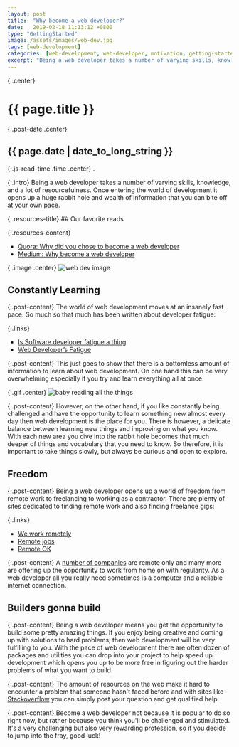 ```yaml
---
layout: post
title:  "Why become a web developer?"
date:   2019-02-18 11:13:12 +0800
type: "GettingStarted"
image: /assets/images/web-dev.jpg
tags: [web-development]
categories: [web-development, web-developer, motivation, getting-started]
excerpt: "Being a web developer takes a number of varying skills, knowledge, and a lot of resourcefulness. Once entering the world of development it opens up a  huge rabbit hole and wealth of information that you can bite off at your own pace."
---
```


{:.center}
# {{ page.title }}

{:.post-date .center}
## {{ page.date | date_to_long_string }}

{:.js-read-time .time .center}
.

{:.intro}
Being a web developer takes a number of varying skills, knowledge, and a lot
of resourcefulness. Once entering the world of development it opens up a
huge rabbit hole and wealth of information that you can bite off at your own
pace.

<div class="resources-container" markdown="1">
{:.resources-title}
## Our favorite reads

{:.resources-content}
* [Quora: Why did you chose to become a web developer](https://www.quora.com/Why-did-you-chose-to-become-a-web-developer)
* [Medium: Why become a web developer](https://medium.com/enspiral-dev-academy/why-become-a-web-developer-cede4e48ca3a)
</div>

{:.image .center}
![web dev image]({{page.image}})

## Constantly Learning

{:.post-content}
The world of web development moves at an insanely fast pace. So much so that much has
been written about developer fatigue:

{:.links}
* [Is Software developer fatigue a thing](https://dev.to/rhymes/is-software-developer-fatigue-a-thing-2a09)
*  [Web Developer’s Fatigue](https://medium.com/simply/web-developers-fatigue-90e0e6d40dd5)

{:.post-content}
This just goes to show that there is a bottomless amount of information to learn
about web development. On one hand this can be very overwhelming especially
if you try and learn everything all at once:

{:.gif .center}
![baby reading all the things](https://media.giphy.com/media/NN0hIFfU8htug/giphy.gif "Logo Title Text 1")

{:.post-content}
However, on the other hand, if you like constantly being challenged and have the opportunity
to learn something new almost every day then web development is the place for you.
There is however, a delicate balance between learning new things and improving
on what you know. With each new area you dive into the rabbit hole becomes that much deeper
of things and vocabulary that you need to know. So therefore, it is important
to take things slowly, but always be curious and open to explore.
## Freedom

{:.post-content}
Being a web developer opens up a world of freedom from remote work to freelancing
to working as a contractor. There are plenty of sites dedicated to finding
remote work and also finding freelance gigs:

{:.links}
* [We work remotely](https://weworkremotely.com/)
* [Remote jobs](https://remote.co/remote-jobs/)
* [Remote OK](https://remoteok.io/)

{:.post-content}
A [number of companies](https://github.com/yanirs/established-remote) are remote only
and many more are offering up the opportunity to work from home on with regularity.
As a web developer all you really need sometimes is a computer and a reliable
internet connection.

## Builders gonna build

{:.post-content}
Being a web developer means you get the opportunity to build some pretty amazing things.
If you enjoy being creative and coming up with solutions to hard problems, then
web development will be very fulfilling to you. With the pace of web development
there are often dozen of packages and utilities you can drop into your project
to help speed up development which opens you up to be more free in figuring out
the harder problems of what you want to build.

{:.post-content}
The amount of resources on the
web make it hard to encounter a problem that someone hasn't faced before and with
sites like [Stackoverflow](http://stackoverflow.com) you can simply post your question and get qualified help.

{:.post-content}
Become a web developer not because it is popular to do so right now, but rather
because you think you'll be challenged and stimulated. It's a very challenging but also very
rewarding profession, so if you decide to jump into the fray, good luck!
